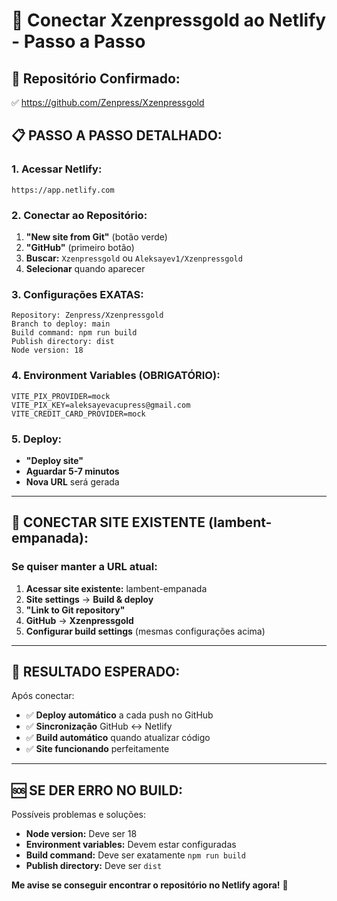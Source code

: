 # 🔗 Conectar Xzenpressgold ao Netlify - Passo a Passo

## 🎯 **Repositório Confirmado:** 
✅ https://github.com/Zenpress/Xzenpressgold

## 📋 **PASSO A PASSO DETALHADO:**

### **1. Acessar Netlify:**
```
https://app.netlify.com
```

### **2. Conectar ao Repositório:**
1. **"New site from Git"** (botão verde)
2. **"GitHub"** (primeiro botão)
3. **Buscar:** `Xzenpressgold` ou `Aleksayev1/Xzenpressgold`
4. **Selecionar** quando aparecer

### **3. Configurações EXATAS:**
```
Repository: Zenpress/Xzenpressgold
Branch to deploy: main
Build command: npm run build
Publish directory: dist
Node version: 18
```

### **4. Environment Variables (OBRIGATÓRIO):**
```
VITE_PIX_PROVIDER=mock
VITE_PIX_KEY=aleksayevacupress@gmail.com
VITE_CREDIT_CARD_PROVIDER=mock
```

### **5. Deploy:**
- **"Deploy site"**
- **Aguardar 5-7 minutos**
- **Nova URL** será gerada

---

## 🔄 **CONECTAR SITE EXISTENTE (lambent-empanada):**

### **Se quiser manter a URL atual:**

1. **Acessar site existente:** lambent-empanada
2. **Site settings** → **Build & deploy**
3. **"Link to Git repository"**
4. **GitHub** → **Xzenpressgold**
5. **Configurar build settings** (mesmas configurações acima)

---

## 🎯 **RESULTADO ESPERADO:**

Após conectar:
- ✅ **Deploy automático** a cada push no GitHub
- ✅ **Sincronização** GitHub ↔ Netlify
- ✅ **Build automático** quando atualizar código
- ✅ **Site funcionando** perfeitamente

---

## 🆘 **SE DER ERRO NO BUILD:**

Possíveis problemas e soluções:
- **Node version:** Deve ser 18
- **Environment variables:** Devem estar configuradas
- **Build command:** Deve ser exatamente `npm run build`
- **Publish directory:** Deve ser `dist`

**Me avise se conseguir encontrar o repositório no Netlify agora!** 🚀